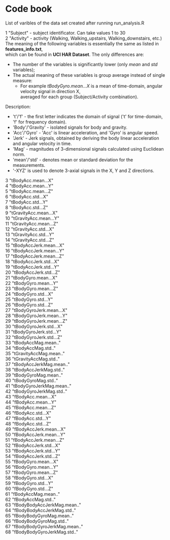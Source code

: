 # Code book
List of varibles of the data set created after running run_analysis.R  
   
1 "Subject" - subject identificator. Can take values 1 to 30  
2 "Activity" - activity (Walking, Walking_upstairs, Walking_downstairs, etc.)  
The meaning of the following variables is essentially the same as listed in **features_info.txt**,  
which can be found in **UCI HAR Dataset**. The only differences are:  
* The number of the variables is significantly lower (only *mean* and *std* variables);  
* The actual meaning of these variables is group average instead of single measure:  
  + For example *tBodyGyro.mean...X* is a mean of time-domain, angular velocity signal in direction X,  
  averaged for each group (Subject/Activity combination).
   
Description:  
* 't'/'f' - the first letter indicates the domain of signal ('t' for time-domain, 'f' for frequency domain).  
* 'Body'/'Gravity' - isolated signals for body and gravity.  
* 'Acc'/'Gyro' - 'Acc' is linear acceleration, and 'Gyro' is angular speed.  
* 'Jerk' - Jerk signals, obtained by deriving the body linear acceleration and angular velocity in time.  
* 'Mag' - magnitudes of 3-dimensional signals calculated using Euclidean norm.  
* 'mean'/'std' - denotes mean or standard deviation for the measurements.  
* '-XYZ' is used to denote 3-axial signals in the X, Y and Z directions.  
   
3 "tBodyAcc.mean...X"  
4 "tBodyAcc.mean...Y"  
5 "tBodyAcc.mean...Z"  
6 "tBodyAcc.std...X"  
7 "tBodyAcc.std...Y"  
8 "tBodyAcc.std...Z"  
9 "tGravityAcc.mean...X"  
10 "tGravityAcc.mean...Y"  
11 "tGravityAcc.mean...Z"  
12 "tGravityAcc.std...X"  
13 "tGravityAcc.std...Y"  
14 "tGravityAcc.std...Z"  
15 "tBodyAccJerk.mean...X"  
16 "tBodyAccJerk.mean...Y"  
17 "tBodyAccJerk.mean...Z"  
18 "tBodyAccJerk.std...X"  
19 "tBodyAccJerk.std...Y"  
20 "tBodyAccJerk.std...Z"  
21 "tBodyGyro.mean...X"  
22 "tBodyGyro.mean...Y"  
23 "tBodyGyro.mean...Z"  
24 "tBodyGyro.std...X"  
25 "tBodyGyro.std...Y"  
26 "tBodyGyro.std...Z"  
27 "tBodyGyroJerk.mean...X"  
28 "tBodyGyroJerk.mean...Y"  
29 "tBodyGyroJerk.mean...Z"  
30 "tBodyGyroJerk.std...X"  
31 "tBodyGyroJerk.std...Y"  
32 "tBodyGyroJerk.std...Z"  
33 "tBodyAccMag.mean.."  
34 "tBodyAccMag.std.."  
35 "tGravityAccMag.mean.."  
36 "tGravityAccMag.std.."       
37 "tBodyAccJerkMag.mean.."  
38 "tBodyAccJerkMag.std.."  
39 "tBodyGyroMag.mean.."  
40 "tBodyGyroMag.std.."  
41 "tBodyGyroJerkMag.mean.."  
42 "tBodyGyroJerkMag.std.."  
43 "fBodyAcc.mean...X"  
44 "fBodyAcc.mean...Y"  
45 "fBodyAcc.mean...Z"  
46 "fBodyAcc.std...X"  
47 "fBodyAcc.std...Y"  
48 "fBodyAcc.std...Z"  
49 "fBodyAccJerk.mean...X"  
50 "fBodyAccJerk.mean...Y"  
51 "fBodyAccJerk.mean...Z"  
52 "fBodyAccJerk.std...X"  
53 "fBodyAccJerk.std...Y"  
54 "fBodyAccJerk.std...Z"  
55 "fBodyGyro.mean...X"  
56 "fBodyGyro.mean...Y"  
57 "fBodyGyro.mean...Z"  
58 "fBodyGyro.std...X"  
59 "fBodyGyro.std...Y"  
60 "fBodyGyro.std...Z"  
61 "fBodyAccMag.mean.."  
62 "fBodyAccMag.std.."  
63 "fBodyBodyAccJerkMag.mean.."  
64 "fBodyBodyAccJerkMag.std.."  
65 "fBodyBodyGyroMag.mean.."  
66 "fBodyBodyGyroMag.std.."  
67 "fBodyBodyGyroJerkMag.mean.."  
68 "fBodyBodyGyroJerkMag.std.."
